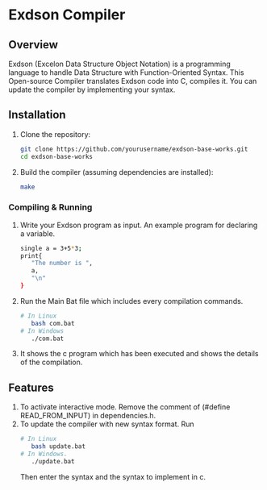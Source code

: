 # Exdson Compiler

## Overview
Exdson (Excelon Data Structure Object Notation) is a programming language to handle Data Structure with Function-Oriented Syntax. This Open-source Compiler translates Exdson code into C, compiles it. You can update the compiler by implementing your syntax.

## Installation
1. Clone the repository:
   ```sh
   git clone https://github.com/yourusername/exdson-base-works.git
   cd exdson-base-works
   ```
2. Build the compiler (assuming dependencies are installed):
   ```sh
   make
   ```

### Compiling & Running
1. Write your Exdson program as input.
   An example program for declaring a variable.
   ```sh
   single a = 3+5*3;
   print{
      "The number is ",
      a,
      "\n"
   }
   ```

2. Run the Main Bat file which includes every compilation commands.
   ```sh
   # In Linux
      bash com.bat
   # In Windows
      ./com.bat
   ```
3. It shows the c program which has been executed and shows the details of the compilation.


## Features
1. To activate interactive mode. Remove the comment of (#define READ_FROM_INPUT) in dependencies.h.
2. To update the compiler with new syntax format. Run
   ```sh
   # In Linux
      bash update.bat
   # In Windows.
      ./update.bat
   ```
   Then enter the syntax and the syntax to implement in c.

